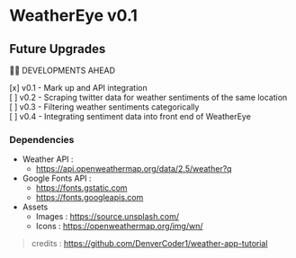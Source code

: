 # WeatherEye v0.1

## Future Upgrades
:construction_worker_man: DEVELOPMENTS AHEAD

[x] v0.1 - Mark up and API integration<br />
[ ] v0.2 - Scraping twitter data for weather sentiments of the same location<br />
[ ] v0.3 - Filtering weather sentiments categorically<br />
[ ] v0.4 - Integrating sentiment data into front end of WeatherEye<br />

### Dependencies 

- Weather API : 
  - https://api.openweathermap.org/data/2.5/weather?q
- Google Fonts API : 
  - https://fonts.gstatic.com
  - https://fonts.googleapis.com
- Assets 
  - Images : https://source.unsplash.com/
  - Icons :  https://openweathermap.org/img/wn/

> credits : https://github.com/DenverCoder1/weather-app-tutorial
